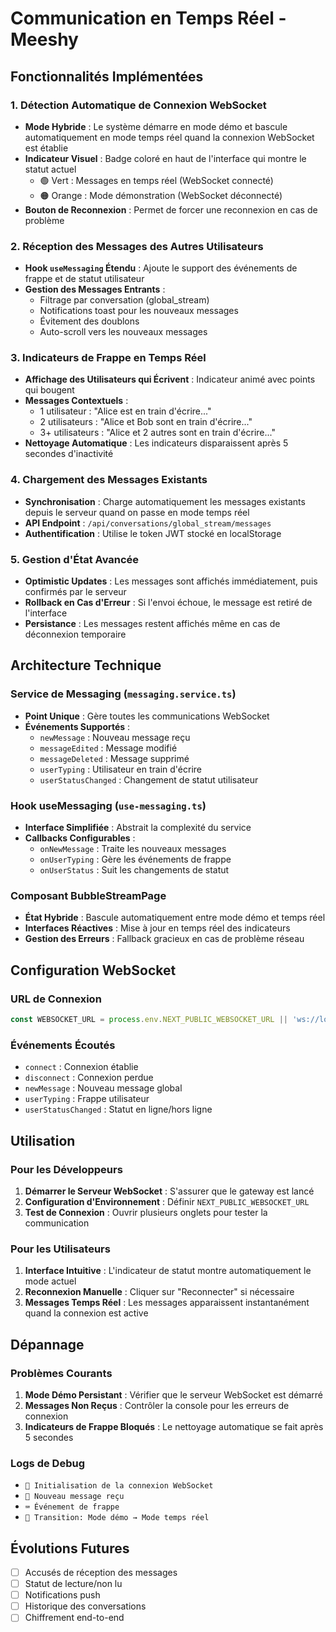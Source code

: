 # Communication en Temps Réel - Meeshy

## Fonctionnalités Implémentées

### 1. Détection Automatique de Connexion WebSocket
- **Mode Hybride** : Le système démarre en mode démo et bascule automatiquement en mode temps réel quand la connexion WebSocket est établie
- **Indicateur Visuel** : Badge coloré en haut de l'interface qui montre le statut actuel
  - 🟢 Vert : Messages en temps réel (WebSocket connecté)
  - 🟠 Orange : Mode démonstration (WebSocket déconnecté)
- **Bouton de Reconnexion** : Permet de forcer une reconnexion en cas de problème

### 2. Réception des Messages des Autres Utilisateurs
- **Hook `useMessaging` Étendu** : Ajoute le support des événements de frappe et de statut utilisateur
- **Gestion des Messages Entrants** : 
  - Filtrage par conversation (global_stream)
  - Notifications toast pour les nouveaux messages
  - Évitement des doublons
  - Auto-scroll vers les nouveaux messages

### 3. Indicateurs de Frappe en Temps Réel
- **Affichage des Utilisateurs qui Écrivent** : Indicateur animé avec points qui bougent
- **Messages Contextuels** :
  - 1 utilisateur : "Alice est en train d'écrire..."
  - 2 utilisateurs : "Alice et Bob sont en train d'écrire..."
  - 3+ utilisateurs : "Alice et 2 autres sont en train d'écrire..."
- **Nettoyage Automatique** : Les indicateurs disparaissent après 5 secondes d'inactivité

### 4. Chargement des Messages Existants
- **Synchronisation** : Charge automatiquement les messages existants depuis le serveur quand on passe en mode temps réel
- **API Endpoint** : `/api/conversations/global_stream/messages`
- **Authentification** : Utilise le token JWT stocké en localStorage

### 5. Gestion d'État Avancée
- **Optimistic Updates** : Les messages sont affichés immédiatement, puis confirmés par le serveur
- **Rollback en Cas d'Erreur** : Si l'envoi échoue, le message est retiré de l'interface
- **Persistance** : Les messages restent affichés même en cas de déconnexion temporaire

## Architecture Technique

### Service de Messaging (`messaging.service.ts`)
- **Point Unique** : Gère toutes les communications WebSocket
- **Événements Supportés** :
  - `newMessage` : Nouveau message reçu
  - `messageEdited` : Message modifié
  - `messageDeleted` : Message supprimé
  - `userTyping` : Utilisateur en train d'écrire
  - `userStatusChanged` : Changement de statut utilisateur

### Hook useMessaging (`use-messaging.ts`)
- **Interface Simplifiée** : Abstrait la complexité du service
- **Callbacks Configurables** :
  - `onNewMessage` : Traite les nouveaux messages
  - `onUserTyping` : Gère les événements de frappe
  - `onUserStatus` : Suit les changements de statut

### Composant BubbleStreamPage
- **État Hybride** : Bascule automatiquement entre mode démo et temps réel
- **Interfaces Réactives** : Mise à jour en temps réel des indicateurs
- **Gestion des Erreurs** : Fallback gracieux en cas de problème réseau

## Configuration WebSocket

### URL de Connexion
```typescript
const WEBSOCKET_URL = process.env.NEXT_PUBLIC_WEBSOCKET_URL || 'ws://localhost:3001';
```

### Événements Écoutés
- `connect` : Connexion établie
- `disconnect` : Connexion perdue
- `newMessage` : Nouveau message global
- `userTyping` : Frappe utilisateur
- `userStatusChanged` : Statut en ligne/hors ligne

## Utilisation

### Pour les Développeurs
1. **Démarrer le Serveur WebSocket** : S'assurer que le gateway est lancé
2. **Configuration d'Environnement** : Définir `NEXT_PUBLIC_WEBSOCKET_URL`
3. **Test de Connexion** : Ouvrir plusieurs onglets pour tester la communication

### Pour les Utilisateurs
1. **Interface Intuitive** : L'indicateur de statut montre automatiquement le mode actuel
2. **Reconnexion Manuelle** : Cliquer sur "Reconnecter" si nécessaire
3. **Messages Temps Réel** : Les messages apparaissent instantanément quand la connexion est active

## Dépannage

### Problèmes Courants
1. **Mode Démo Persistant** : Vérifier que le serveur WebSocket est démarré
2. **Messages Non Reçus** : Contrôler la console pour les erreurs de connexion
3. **Indicateurs de Frappe Bloqués** : Le nettoyage automatique se fait après 5 secondes

### Logs de Debug
- `🚀 Initialisation de la connexion WebSocket`
- `📨 Nouveau message reçu`
- `⌨️ Événement de frappe`
- `🎉 Transition: Mode démo → Mode temps réel`

## Évolutions Futures
- [ ] Accusés de réception des messages
- [ ] Statut de lecture/non lu
- [ ] Notifications push
- [ ] Historique des conversations
- [ ] Chiffrement end-to-end
